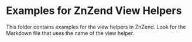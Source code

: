 Examples for ZnZend View Helpers
================================

This folder contains examples for the view helpers in ZnZend.
Look for the Markdown file that uses the name of the view helper.